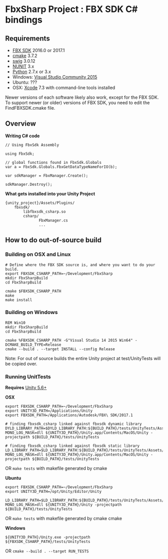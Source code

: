 # FbxSharp Project : FBX SDK C# bindings

## Requirements

* [FBX SDK](http://www.autodesk.com/products/fbx/overview) 2016.0 or 2017.1
* [cmake](https://cmake.org/download/) 3.7.2
* [swig](http://www.swig.org/download.html) 3.0.12
* [NUNIT](http://www.nunit.org/) 3.x
* [Python](https://www.python.org/downloads/) 2.7.x or 3.x
* Windows: [Visual Studio Community 2015](https://www.visualstudio.com/downloads/)
* Ubuntu: ???
* OSX: [Xcode](https://developer.apple.com/xcode/features/) 7.3 with command-line tools installed

Newer versions of each software likely also work, except for the FBX SDK. To support newer (or older) versions of FBX SDK, you need to edit the FindFBXSDK.cmake file.

## Overview

**Writing C# code**
```
// Using FbxSdk Assembly

using FbxSdk;

// global functions found in FbxSdk.Globals
var a = FbxSdk.Globals.FbxGetDataTypeNameForIO(b);

var sdkManager = FbxManager.Create();

sdkManager.Destroy();
```

**What gets installed into your Unity Project**
```
{unity_project}/Assets/Plugins/
    fbxsdk/
        libfbxsdk_csharp.so
        csharp/
               FbxManager.cs
               ...
```               

## How to do out-of-source build

### Building on OSX and Linux
```
# Define where the FBX SDK source is, and where you want to do your build.
export FBXSDK_CSHARP_PATH=~/Development/FbxSharp
mkdir FbxSharpBuild
cd FbxSharpBuild

cmake $FBXSDK_CSHARP_PATH
make 
make install
```

### Building on Windows 
```
REM Win10
mkdir FbxSharpBuild
cd FbxSharpBuild

cmake %FBXSDK_CSHARP_PATH -G"Visual Studio 14 2015 Win64" -DCMAKE_BUILD_TYPE=Release
cmake --build . --target INSTALL --config Release
```

Note: For out of source builds the entire Unity project at test/UnityTests will be copied over.

### Running UnitTests

**Requires** [Unity 5.6+](https://store.unity.com/)

**OSX**
```
export FBXSDK_CSHARP_PATH=~/Development/FbxSharp
export UNITY3D_PATH=/Applications/Unity
export FBXSDK_PATH=/Applications/Autodesk/FBX\ SDK/2017.1

# finding fbxsdk_csharp linked against fbxsdk dynamic library
DYLD_LIBRARY_PATH=$DYLD_LIBRARY_PATH:${BUILD_PATH}/tests/UnityTests/Assets/Plugins/fbxsdk:${FBXSDK_PATH}/lib/clang/release MONO_LOG_MASK=dll ${UNITY3D_PATH}/Unity.app/Contents/MacOS/Unity -projectpath ${BUILD_PATH}/tests/UnityTests

# finding fbxsdk_csharp linked against fbxsdk static library
LD_LIBRARY_PATH=$LD_LIBRARY_PATH:${BUILD_PATH}/tests/UnityTests/Assets/Plugins/fbxsdk MONO_LOG_MASK=dll ${UNITY3D_PATH}/Unity.app/Contents/MacOS/Unity -projectpath ${BUILD_PATH}/tests/UnityTests
```

OR ```make tests``` with makefile generated by cmake

**Ubuntu**

```
export FBXSDK_CSHARP_PATH=~/Development/FbxSharp
export UNITY3D_PATH=/opt/Unity/Editor/Unity

LD_LIBRARY_PATH=$LD_LIBRARY_PATH:${BUILD_PATH}/tests/UnityTests/Assets/Plugins/fbxsdk MONO_LOG_MASK=dll ${UNITY3D_PATH}/Unity -projectpath ${BUILD_PATH}/tests/UnityTests
```

OR ```make tests``` with makefile generated by cmake cmake

**Windows**

```
${UNITY3D_PATH}/Unity.exe -projectpath ${FBXSDK_CSHARP_PATH}/tests/UnityTests
```

OR ```cmake --build . --target RUN_TESTS```